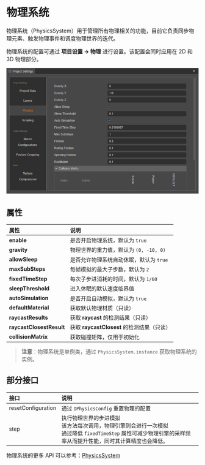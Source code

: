 # 物理系统

物理系统（PhysicsSystem）用于管理所有物理相关的功能，目前它负责同步物理元素、触发物理事件和调度物理世界的迭代。

物理系统的配置可通过 **项目设置 -> 物理** 进行设置。该配置会同时应用在 2D 和 3D 物理部分。

![phy-sys](img/physics-configs.png)

## 属性

| 属性 | 说明 |
| :--- | :--- |
| **enable** | 是否开启物理系统，默认为 `true` |
| **gravity** | 物理世界的重力值，默认为 `(0, -10, 0)` |
| **allowSleep** | 是否允许物理系统自动休眠，默认为 `true` |
| **maxSubSteps** | 每帧模拟的最大子步数，默认为 `2` |
| **fixedTimeStep** | 每次子步进消耗的时间，默认为 `1/60` |
| **sleepThreshold** | 进入休眠的默认速度临界值 |
| **autoSimulation** | 是否开启自动模拟，默认为 `true` |
| **defaultMaterial** | 获取默认物理材质（只读） |
| **raycastResults** | 获取 **raycast** 的检测结果（只读） |
| **raycastClosestResult** | 获取 **raycastClosest** 的检测结果（只读） |
| **collisionMatrix** | 获取碰撞矩阵，仅用于初始化 |

> **注意**：物理系统是单例类，通过 `PhysicsSystem.instance` 获取物理系统的实例。

## 部分接口

| 接口 |说明 |
| :--- | :--- |
| resetConfiguration | 通过 `IPhysicsConfig` 重置物理的配置 <br> 
|  step | 执行物理世界的步进模拟 <br> 该方法每次调用，物理引擎则会进行一次模拟 <br> 通过降低 `fixedTimeStep` 属性可减少物理引擎的采样频率从而提升性能，同时其计算精度也会降低。

物理系统的更多 API 可以参考：[PhysicsSystem](__APIDOC__/zh/classes/physics.physicssystem.html)
